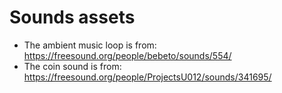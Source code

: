 # Sounds assets

* The ambient music loop is from: https://freesound.org/people/bebeto/sounds/554/
* The coin sound is from: https://freesound.org/people/ProjectsU012/sounds/341695/
